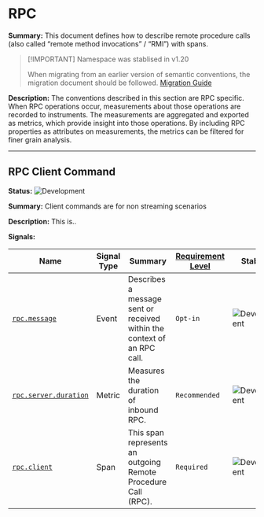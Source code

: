# RPC

**Summary:** This document defines how to describe remote procedure calls (also called “remote method invocations” / “RMI”) with spans.

> [!IMPORTANT]  Namespace was stablised in v1.20
>
> When migrating from an earlier version of semantic conventions, the migration document should be followed. [Migration Guide](#rpc)

**Description:** The conventions described in this section are RPC specific. When RPC operations occur, measurements about those operations are recorded to instruments. The measurements are aggregated and exported as metrics, which provide insight into those operations. By including RPC properties as attributes on measurements, the metrics can be filtered for finer grain analysis.

---------------------------------

## RPC Client Command

**Status:** ![Development](https://img.shields.io/badge/-development-blue)

**Summary:** Client commands are for non streaming scenarios

**Description:** This is..

**Signals:**

|Name|Signal Type|Summary|[Requirement Level](https://opentelemetry.io/docs/specs/semconv/general/attribute-requirement-level/) |Stability|
|---|---|---|---|---|
|[`rpc.message`](event-custom.md)|Event|Describes a message sent or received within the context of an RPC call.|`Opt-in`|![Development](https://img.shields.io/badge/-development-blue) |
|[`rpc.server.duration`](metric-custom.md)|Metric|Measures the duration of inbound RPC.|`Recommended`|![Development](https://img.shields.io/badge/-development-blue) |
|[`rpc.client`](span-custom.md)|Span|This span represents an outgoing Remote Procedure Call (RPC).|`Required`|![Development](https://img.shields.io/badge/-development-blue) |
